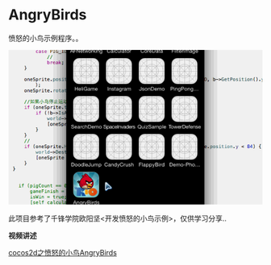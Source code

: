 AngryBirds
=========

愤怒的小鸟示例程序。。


![AngryBirds](./doc/a.gif)


此项目参考了千锋学院欧阳坚<开发愤怒的小鸟示例>，仅供学习分享..


**视频讲述**

[cocos2d之愤怒的小鸟AngryBirds](http://www.tudou.com/listplay/3IyvnNTef9I/t8zigCUhCaM.html)
